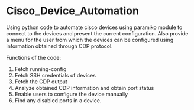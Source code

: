 # Cisco_Device_Automation
Using python code to automate cisco devices using paramiko module to connect to the devices and present the current configuration. Also provide a menu for the user from which the devices can be configured using information obtained through CDP protocol.

Functions of the code:
  1) Fetch running-config
  2) Fetch SSH credentials of devices
  3) Fetch the CDP output
  4) Analyze obtained CDP information and obtain port status
  5) Enable users to configure the device manually
  6) Find any disabled ports in a device.
